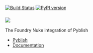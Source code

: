 [![Build Status][travis-image]][travis-link]
[![PyPI version][pypi-image]][pypi-link]

### ![][logo]

The Foundry Nuke integration of Pyblish

- [Pyblish][]
- [Documentation][docs]

[Pyblish]: https://github.com/pyblish/pyblish
[usergroup]: https://groups.google.com/forum/#!forum/pyblish
[docs]: https://github.com/pyblish/pyblish-nuke/wiki
[logo]: https://github.com/pyblish/pyblish/wiki/images/nuke-pyblish.png

[travis-image]: https://travis-ci.org/pyblish/pyblish-nuke.svg?branch=master
[travis-link]: https://travis-ci.org/pyblish/pyblish-nuke
[pypi-image]: https://badge.fury.io/py/pyblish-nuke.svg
[pypi-link]: http://badge.fury.io/py/pyblish-nuke